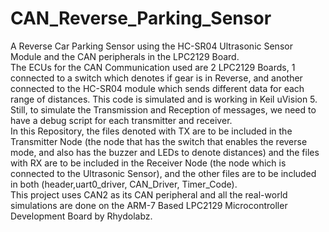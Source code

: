 # CAN_Reverse_Parking_Sensor
A Reverse Car Parking Sensor using the HC-SR04 Ultrasonic Sensor Module and the CAN peripherals in the LPC2129 Board. <br>
The ECUs for the CAN Communication used are 2 LPC2129 Boards, 1 connected to a switch which denotes if gear is in Reverse, and another connected to the HC-SR04 module which sends different data for each range of distances. This code is simulated and is working in Keil uVision 5. Still, to simulate the Transmission and Reception of messages, we need to have a debug script for each transmitter and receiver.<br>
In this Repository, the files denoted with TX are to be included in the Transmitter Node (the node that has the switch that enables the reverse mode, and also has the buzzer and LEDs to denote distances) and the files with RX are to be included in the Receiver Node (the node which is connected to the Ultrasonic Sensor), and the other files are to be included in both (header,uart0_driver, CAN_Driver, Timer_Code).<br>
This project uses CAN2 as its CAN peripheral and all the real-world simulations are done on the ARM-7 Based LPC2129 Microcontroller Development Board by Rhydolabz.
